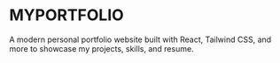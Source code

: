 # MYPORTFOLIO
A modern personal portfolio website built with React, Tailwind CSS, and more to showcase my projects, skills, and resume.
